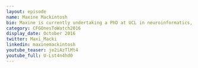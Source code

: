 ```yaml
---
layout: episode
name: Maxine Mackintosh
bio: Maxine is currently undertaking a PhD at UCL in neuroinformatics, at the intersection of data science and dementia. She has also completed an MSc in Health Policy and Economics at the LSE and LSHTM. Maxine is the Managing Director of HealthTech Women in the UK, and has worked at the Royal Society, DFID, L’Oreal, Roche and as an MSc research assistant for NHS England on AHSNs.
category: CFGOnesToWatch2016
display_date: October 2016
twitter: Maxi_Macki
linkedin: maxinemackintosh
youtube_teaser: je2iAzTlMt4
youtube_full: U-Lst4n4hd0
---
```

